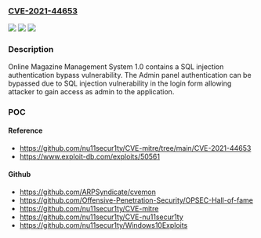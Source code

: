 ### [CVE-2021-44653](https://cve.mitre.org/cgi-bin/cvename.cgi?name=CVE-2021-44653)
![](https://img.shields.io/static/v1?label=Product&message=n%2Fa&color=blue)
![](https://img.shields.io/static/v1?label=Version&message=n%2Fa&color=blue)
![](https://img.shields.io/static/v1?label=Vulnerability&message=n%2Fa&color=brighgreen)

### Description

Online Magazine Management System 1.0 contains a SQL injection authentication bypass vulnerability. The Admin panel authentication can be bypassed due to SQL injection vulnerability in the login form allowing attacker to gain access as admin to the application.

### POC

#### Reference
- https://github.com/nu11secur1ty/CVE-mitre/tree/main/CVE-2021-44653
- https://www.exploit-db.com/exploits/50561

#### Github
- https://github.com/ARPSyndicate/cvemon
- https://github.com/Offensive-Penetration-Security/OPSEC-Hall-of-fame
- https://github.com/nu11secur1ty/CVE-mitre
- https://github.com/nu11secur1ty/CVE-nu11secur1ty
- https://github.com/nu11secur1ty/Windows10Exploits


